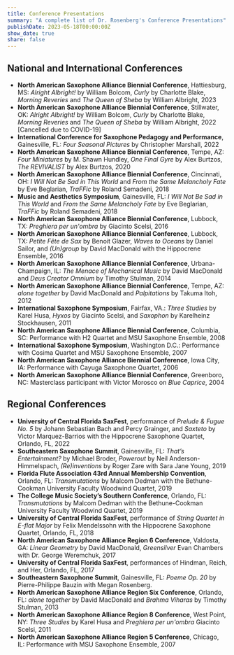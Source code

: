 ```yaml
---
title: Conference Presentations
summary: "A complete list of Dr. Rosenberg's Conference Presentations"
publishDate: 2023-05-18T00:00:00Z
show_date: true
share: false
---
```

  ## National and International Conferences
  * **North American Saxophone Alliance Biennial Conference**, Hattiesburg, MS: _Alright Albright!_ by William Bolcom, _Curly_ by Charlotte Blake, _Morning Reveries_ and _The Queen of Sheba_ by William Albright, 2023
  * **North American Saxophone Alliance Biennial Conference**, Stillwater, OK: _Alright Albright!_ by William Bolcom, _Curly_ by Charlotte Blake, _Morning Reveries_ and _The Queen of Sheba_ by William Albright, 2022 [Cancelled due to COVID-19]
  * **International Conference for Saxophone Pedagogy and Performance**, Gainesville, FL: _Four Seasonal Pictures_ by Christopher Marshall, 2022
  * **North American Saxophone Alliance Biennial Conference**, Tempe, AZ: _Four Miniatures_ by M. Shawn Hundley, _One Final Gyre_ by Alex Burtzos, _The REVIVALIST_ by Alex Burtzos, 2020
  * **North American Saxophone Alliance Biennial Conference**, Cincinnati, OH: _I Will Not Be Sad in This World_ and _From the Same Melancholy Fate_ by Eve Beglarian, _TraFFic_ by Roland Semadeni, 2018
  * **Music and Aesthetics Symposium**, Gainesville, FL: _I Will Not Be Sad in This World_ and _From the Same Melancholy Fate_ by Eve Beglarian, _TraFFic_ by Roland Semadeni, 2018
  * **North American Saxophone Alliance Biennial Conference**, Lubbock, TX: _Preghiera per un'ombra_ by Giacinto Scelsi, 2016
  * **North American Saxophone Alliance Biennial Conference**, Lubbock, TX: _Petite Fête de Sax_ by Benoit Glazer, _Waves to Oceans_ by Daniel Sailor, and _(Un)group_ by David MacDonald with the Hippocrene Ensemble, 2016
  * **North American Saxophone Alliance Biennial Conference**, Urbana-Champaign, IL: _The Menace of Mechanical Music_ by David MacDonald and _Deus Creator Omnium_ by Timothy Stulman, 2014
  * **North American Saxophone Alliance Biennial Conference**, Tempe, AZ: _alone together_ by David MacDonald and _Palpitations_ by Takuma Itoh, 2012
  * **International Saxophone Symposium**, Fairfax, VA.: _Three Studies_ by Karel Husa, _Hyxos_ by Giacinto Scelsi, and _Saxophon_ by Karelheinz Stockhausen, 2011
  * **North American Saxophone Alliance Biennial Conference**, Columbia, SC: Performance with H2 Quartet and MSU Saxophone Ensemble, 2008
  * **International Saxophone Symposium**, Washington D.C.: Performance with Cosima Quartet and MSU Saxophone Ensemble, 2007
  * **North American Saxophone Alliance Biennial Conference**, Iowa City, IA: Performance with Cayuga Saxophone Quartet, 2006
  * **North American Saxophone Alliance Biennial Conference**, Greenboro, NC: Masterclass participant with Victor Morosco on _Blue Caprice_, 2004

## Regional Conferences
  * **University of Central Florida SaxFest**, performance of _Prelude & Fugue No. 5_ by Johann Sebastian Bach and Percy Grainger, and _Saxteto_ by Victor Marquez-Barrios with the Hippocrene Saxophone Quartet, Orlando, FL, 2022
  * **Southeastern Saxophone Summit**, Gainesville, FL: _That’s Entertainment?_ by Michael Broder, _Powerout_ by Neil Anderson-Himmelspach, _(Re)inventions_ by Roger Zare with Sara Jane Young, 2019
  * **Florida Flute Association 43rd Annual Membership Convention**, Orlando, FL: _Transmutations_ by Malcom Dedman with the Bethune-Cookman University Faculty Woodwind Quartet, 2019
  * **The College Music Society’s Southern Conference**, Orlando, FL: _Transmutations_ by Malcom Dedman with the Bethune-Cookman University Faculty Woodwind Quartet, 2019
  * **University of Central Florida SaxFest**, performance of _String Quartet in E-flat Major_ by Felix Mendelssohn with the Hippocrene Saxophone Quartet, Orlando, FL, 2018
  * **North American Saxophone Alliance Region 6 Conference**, Valdosta, GA: _Linear Geometry_ by David MacDonald, _Greensilver_ Evan Chambers with Dr. George Weremchuk, 2017
  * **University of Central Florida SaxFest**, performances of Hindman, Reich, and Her, Orlando, FL, 2017
  * **Southeastern Saxophone Summit**, Gainesville, FL: _Poeme Op. 20_ by Pierre-Philippe Bauzin with Megan Rosenberg.
  * **North American Saxophone Alliance Region Six Conference**, Orlando, FL: _alone together_ by David MacDonald and _Brahma Viharas_ by Timothy Stulman, 2013
  * **North American Saxophone Alliance Region 8 Conference**, West Point, NY: _Three Studies_ by Karel Husa and _Preghiera per un'ombra_ Giacinto Scelsi, 2011
  * **North American Saxophone Alliance Region 5 Conference**, Chicago, IL: Performance with MSU Saxophone Ensemble, 2007
